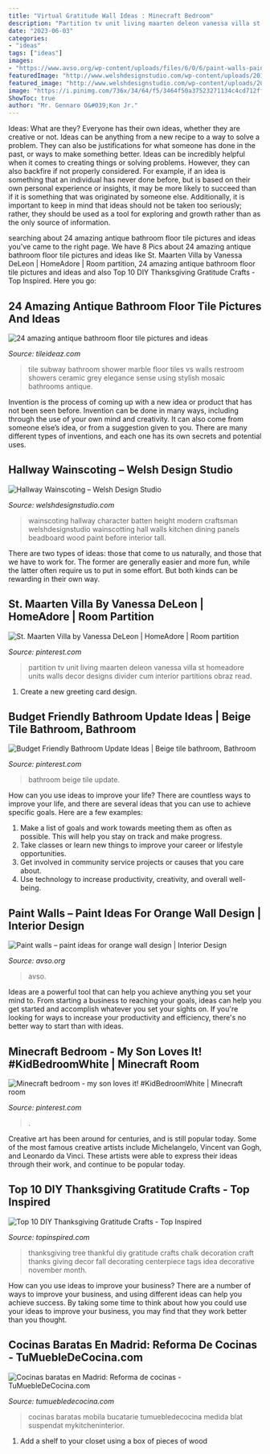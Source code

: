 ```yaml
---
title: "Virtual Gratitude Wall Ideas : Minecraft Bedroom"
description: "Partition tv unit living maarten deleon vanessa villa st homeadore units walls decor designs divider cum interior partitions obraz read"
date: "2023-06-03"
categories:
- "ideas"
tags: ["ideas"]
images:
- "https://www.avso.org/wp-content/uploads/files/6/0/6/paint-walls-paint-ideas-for-orange-wall-design-12-606.jpg"
featuredImage: "http://www.welshdesignstudio.com/wp-content/uploads/2014/03/DSC01407-e1394264168469.jpg"
featured_image: "http://www.welshdesignstudio.com/wp-content/uploads/2014/03/DSC01407-e1394264168469.jpg"
image: "https://i.pinimg.com/736x/34/64/f5/3464f50a37523271134c4cd712ffbdd9.jpg"
ShowToc: true
author: "Mr. Gennaro O&#039;Kon Jr."
---
```



Ideas: What are they?
Everyone has their own ideas, whether they are creative or not. Ideas can be anything from a new recipe to a way to solve a problem. They can also be justifications for what someone has done in the past, or ways to make something better. 
Ideas can be incredibly helpful when it comes to creating things or solving problems. However, they can also backfire if not properly considered. For example, if an idea is something that an individual has never done before, but is based on their own personal experience or insights, it may be more likely to succeed than if it is something that was originated by someone else. Additionally, it is important to keep in mind that ideas should not be taken too seriously; rather, they should be used as a tool for exploring and growth rather than as the only source of information.

	

		
searching about 24 amazing antique bathroom floor tile pictures and ideas you've came to the right page. We have 8 Pics about 24 amazing antique bathroom floor tile pictures and ideas like St. Maarten Villa by Vanessa DeLeon | HomeAdore | Room partition, 24 amazing antique bathroom floor tile pictures and ideas and also Top 10 DIY Thanksgiving Gratitude Crafts - Top Inspired. Here you go:
		
    
## 24 Amazing Antique Bathroom Floor Tile Pictures And Ideas

<img loading=lazy src="http://www.tileideaz.com/wp-content/uploads/2015/10/b442b3d347e0e45558085a5b868d6fbb.jpg" onerror="this.onerror=null;this.src='https://tse3.mm.bing.net/th?id=OIP.tEKz00fg5FVYCFpbho1vuwHaFj&amp;pid=15.1';" alt="24 amazing antique bathroom floor tile pictures and ideas">

_Source: tileideaz.com_

>tile subway bathroom shower marble floor tiles vs walls restroom showers ceramic grey elegance sense using stylish mosaic bathrooms antique. 

	

Invention is the process of coming up with a new idea or product that has not been seen before. Invention can be done in many ways, including through the use of your own mind and creativity. It can also come from someone else’s idea, or from a suggestion given to you. There are many different types of inventions, and each one has its own secrets and potential uses.

    
## Hallway Wainscoting – Welsh Design Studio

<img loading=lazy src="http://www.welshdesignstudio.com/wp-content/uploads/2014/03/DSC01407-e1394264168469.jpg" onerror="this.onerror=null;this.src='https://tse4.mm.bing.net/th?id=OIP.Xj-wU9a74cz_GkRauNZB_AHaJ4&amp;pid=15.1';" alt="Hallway Wainscoting – Welsh Design Studio">

_Source: welshdesignstudio.com_

>wainscoting hallway character batten height modern craftsman welshdesignstudio wainscotting hall walls kitchen dining panels beadboard wood paint before interior tall. 

	

There are two types of ideas: those that come to us naturally, and those that we have to work for. The former are generally easier and more fun, while the latter often require us to put in some effort. But both kinds can be rewarding in their own way.

    
## St. Maarten Villa By Vanessa DeLeon | HomeAdore | Room Partition

<img loading=lazy src="https://i.pinimg.com/736x/d3/2b/a2/d32ba2714aa92aab71d3405bb803640d--deco-tv-partition-walls.jpg" onerror="this.onerror=null;this.src='https://tse1.mm.bing.net/th?id=OIP.2FYvn_-ztsoK0xYH3Wp_VwHaLH&amp;pid=15.1';" alt="St. Maarten Villa by Vanessa DeLeon | HomeAdore | Room partition">

_Source: pinterest.com_

>partition tv unit living maarten deleon vanessa villa st homeadore units walls decor designs divider cum interior partitions obraz read. 

	

1. Create a new greeting card design.

    
## Budget Friendly Bathroom Update Ideas | Beige Tile Bathroom, Bathroom

<img loading=lazy src="https://i.pinimg.com/736x/bc/01/bf/bc01bfe1e5bbeb56d16c6d0087a31698.jpg" onerror="this.onerror=null;this.src='https://tse3.mm.bing.net/th?id=OIP._FL4J5NcebEn2Y7bfpyk6QHaLu&amp;pid=15.1';" alt="Budget Friendly Bathroom Update Ideas | Beige tile bathroom, Bathroom">

_Source: pinterest.com_

>bathroom beige tile update. 

	

How can you use ideas to improve your life?
There are countless ways to improve your life, and there are several ideas that you can use to achieve specific goals. Here are a few examples: 
1. Make a list of goals and work towards meeting them as often as possible. This will help you stay on track and make progress.
2. Take classes or learn new things to improve your career or lifestyle opportunities.
3. Get involved in community service projects or causes that you care about.
4. Use technology to increase productivity, creativity, and overall well-being.

    
## Paint Walls – Paint Ideas For Orange Wall Design | Interior Design

<img loading=lazy src="https://www.avso.org/wp-content/uploads/files/6/0/6/paint-walls-paint-ideas-for-orange-wall-design-12-606.jpg" onerror="this.onerror=null;this.src='https://tse1.mm.bing.net/th?id=OIP.BTN2GDKcfRAdpaL3McwzagHaLG&amp;pid=15.1';" alt="Paint walls – paint ideas for orange wall design | Interior Design">

_Source: avso.org_

>avso. 

	

Ideas are a powerful tool that can help you achieve anything you set your mind to. From starting a business to reaching your goals, ideas can help you get started and accomplish whatever you set your sights on. If you're looking for ways to increase your productivity and efficiency, there's no better way to start than with ideas.

    
## Minecraft Bedroom - My Son Loves It! #KidBedroomWhite | Minecraft Room

<img loading=lazy src="https://i.pinimg.com/736x/34/64/f5/3464f50a37523271134c4cd712ffbdd9.jpg" onerror="this.onerror=null;this.src='https://tse3.mm.bing.net/th?id=OIP.D11WlrHidYl0LvyfhXg_vQHaFj&amp;pid=15.1';" alt="Minecraft bedroom - my son loves it! #KidBedroomWhite | Minecraft room">

_Source: pinterest.com_

>. 

	

Creative art has been around for centuries, and is still popular today. Some of the most famous creative artists include Michelangelo, Vincent van Gogh, and Leonardo da Vinci. These artists were able to express their ideas through their work, and continue to be popular today.

    
## Top 10 DIY Thanksgiving Gratitude Crafts - Top Inspired

<img loading=lazy src="http://www.topinspired.com/wp-content/uploads/2013/11/The-Thankful-Tree-with-Chalk.jpg" onerror="this.onerror=null;this.src='https://tse1.mm.bing.net/th?id=OIP.Ezqe7LzBAqshp4qUHJlnhwHaLK&amp;pid=15.1';" alt="Top 10 DIY Thanksgiving Gratitude Crafts - Top Inspired">

_Source: topinspired.com_

>thanksgiving tree thankful diy gratitude crafts chalk decoration craft thanks giving decor fall decorating centerpiece tags idea decorative november month. 

	

How can you use ideas to improve your business?
There are a number of ways to improve your business, and using different ideas can help you achieve success. By taking some time to think about how you could use your ideas to improve your business, you may find that they work better than you thought.

    
## Cocinas Baratas En Madrid: Reforma De Cocinas - TuMuebleDeCocina.com

<img loading=lazy src="https://tumuebledecocina.com/wp-content/uploads/2016/04/cocinas-baratas-.jpg" onerror="this.onerror=null;this.src='https://tse2.mm.bing.net/th?id=OIP.GmVHwEqrtydAQwOp_KyJzAHaFP&amp;pid=15.1';" alt="Cocinas baratas en Madrid: Reforma de cocinas - TuMuebleDeCocina.com">

_Source: tumuebledecocina.com_

>cocinas baratas mobila bucatarie tumuebledecocina medida blat suspendat mykitcheninterior. 

	

1. Add a shelf to your closet using a box of pieces of wood 

